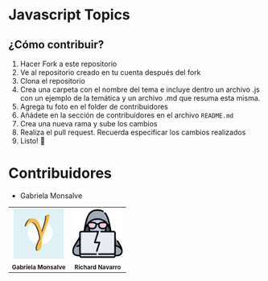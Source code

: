 # Javascript Topics 


## ¿Cómo contribuir?
1. Hacer Fork a este repositorio
2. Ve al repositorio creado en tu cuenta después del fork
3. Clona el repositorio
4. Crea una carpeta con el nombre del tema e incluye dentro un archivo .js con un ejemplo de la temática y un archivo .md que resuma esta misma.
5. Agrega tu foto en el folder de contribuidores
6. Añádete en la sección de contribuidores en el archivo `README.md`
7. Crea una nueva rama y sube los cambios
8. Realiza el pull request. Recuerda especificar los cambios realizados
9. Listo! 🤠

# Contribuidores
-  Gabriela Monsalve


<table>
<tr>
    <td align="center"><img src="contribuidores/30907973.png" width="100px;" alt=""/><br /><sub><b>Gabriela Monsalve</b></sub></a><br/></td>
	<td align="center"><img src="contribuidores/rnavarro.png" width="100px;" alt=""/><br /><sub><b>Richard Navarro</b></sub></a><br/></td>
</tr>
  
</table>